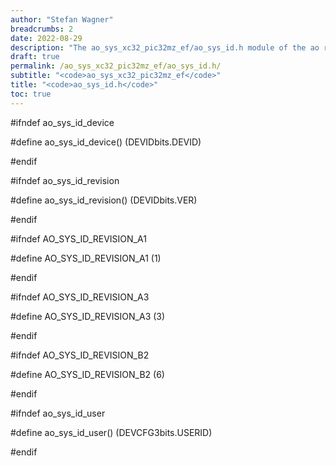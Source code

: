 ```yaml
---
author: "Stefan Wagner"
breadcrumbs: 2
date: 2022-08-29
description: "The ao_sys_xc32_pic32mz_ef/ao_sys_id.h module of the ao real-time operating system."
draft: true
permalink: /ao_sys_xc32_pic32mz_ef/ao_sys_id.h/ 
subtitle: "<code>ao_sys_xc32_pic32mz_ef</code>"
title: "<code>ao_sys_id.h</code>"
toc: true
---
```


#ifndef ao_sys_id_device

#define ao_sys_id_device()      (DEVIDbits.DEVID)

#endif

#ifndef ao_sys_id_revision

#define ao_sys_id_revision()    (DEVIDbits.VER)

#endif

#ifndef AO_SYS_ID_REVISION_A1

#define AO_SYS_ID_REVISION_A1   (1)

#endif

#ifndef AO_SYS_ID_REVISION_A3

#define AO_SYS_ID_REVISION_A3   (3)

#endif

#ifndef AO_SYS_ID_REVISION_B2

#define AO_SYS_ID_REVISION_B2   (6)

#endif

#ifndef ao_sys_id_user

#define ao_sys_id_user()        (DEVCFG3bits.USERID)

#endif

